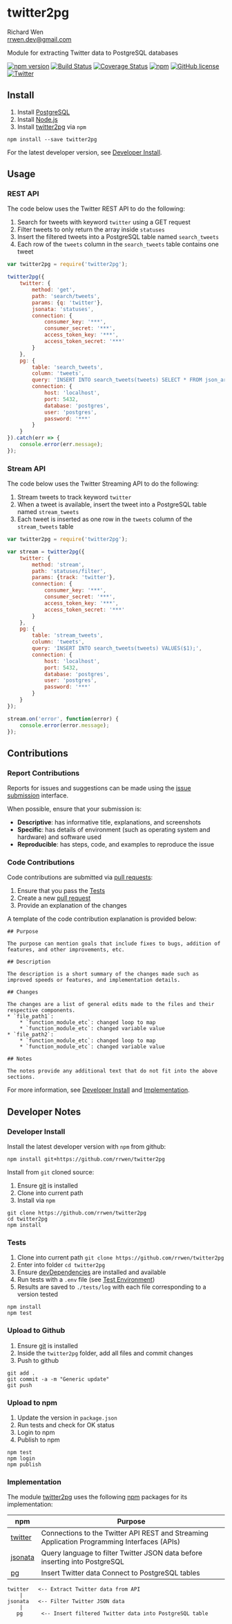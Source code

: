 # twitter2pg

Richard Wen  
rrwen.dev@gmail.com  

Module for extracting Twitter data to PostgreSQL databases

[![npm version](https://badge.fury.io/js/twitter2pg.svg)](https://badge.fury.io/js/twitter2pg)
[![Build Status](https://travis-ci.org/rrwen/rrwen/twitter2pg.svg?branch=master)](https://travis-ci.org/rrwen/twitter2pg)
[![Coverage Status](https://coveralls.io/repos/github/rrwen/twitter2pg/badge.svg?branch=master)](https://coveralls.io/github/rrwen/twitter2pg?branch=master)
[![npm](https://img.shields.io/npm/dt/twitter2pg.svg)](https://www.npmjs.com/package/twitter2pg)
[![GitHub license](https://img.shields.io/github/license/rrwen/twitter2pg.svg)](https://github.com/rrwen/twitter2pg/blob/master/LICENSE)
[![Twitter](https://img.shields.io/twitter/url/https/github.com/rrwen/twitter2pg.svg?style=social)](https://twitter.com/intent/tweet?text=Module%20for%20extracting%20Twitter%20data%20to%20PostgreSQL%20databases:%20https%3A%2F%2Fgithub.com%2Frrwen%2Ftwitter2pg%20%23nodejs%20%23npm)

## Install

1. Install [PostgreSQL](https://www.postgresql.org/)
2. Install [Node.js](https://nodejs.org/en/)
3. Install [twitter2pg](https://www.npmjs.com/package/twitter2pg) via `npm`

```
npm install --save twitter2pg
```

For the latest developer version, see [Developer Install](#developer-install).

## Usage

### REST API

The code below uses the Twitter REST API to do the following:

1. Search for tweets with keyword `twitter` using  a GET request
2. Filter tweets to only return the array inside `statuses`
3. Insert the filtered tweets into a PostgreSQL table named `search_tweets`
4. Each row of the `tweets` column in the `search_tweets` table contains one tweet

```javascript
var twitter2pg = require('twitter2pg');

twitter2pg({
	twitter: {
		method: 'get',
		path: 'search/tweets',
		params: {q: 'twitter'},
		jsonata: 'statuses',
		connection: {
			consumer_key: '***',
			consumer_secret: '***',
			access_token_key: '***',
			access_token_secret: '***'
		}
	},
	pg: {
		table: 'search_tweets',
		column: 'tweets',
		query: 'INSERT INTO search_tweets(tweets) SELECT * FROM json_array_elements($1);',
		connection: {
			host: 'localhost',
			port: 5432,
			database: 'postgres',
			user: 'postgres',
			password: '***'
		}
	}
}).catch(err => {
	console.error(err.message);
});
```

### Stream API

The code below uses the Twitter Streaming API to do the following:

1. Stream tweets to track keyword `twitter`
2. When a tweet is available, insert the tweet into a PostgreSQL table named `stream_tweets`
3. Each tweet is inserted as one row in the `tweets` column of the `stream_tweets` table

```javascript
var twitter2pg = require('twitter2pg');

var stream = twitter2pg({
	twitter: {
		method: 'stream',
		path: 'statuses/filter',
		params: {track: 'twitter'},
		connection: {
			consumer_key: '***',
			consumer_secret: '***',
			access_token_key: '***',
			access_token_secret: '***'
		}
	},
	pg: {
		table: 'stream_tweets',
		column: 'tweets',
		query: 'INSERT INTO search_tweets(tweets) VALUES($1);',
		connection: {
			host: 'localhost',
			port: 5432,
			database: 'postgres',
			user: 'postgres',
			password: '***'
		}
	}
});

stream.on('error', function(error) {
	console.error(error.message);
});
```

## Contributions

### Report Contributions

Reports for issues and suggestions can be made using the [issue submission](https://github.com/rrwen/twitter2pg/issues) interface.

When possible, ensure that your submission is:

* **Descriptive**: has informative title, explanations, and screenshots
* **Specific**: has details of environment (such as operating system and hardware) and software used
* **Reproducible**: has steps, code, and examples to reproduce the issue

### Code Contributions

Code contributions are submitted via [pull requests](https://help.github.com/articles/about-pull-requests/):

1. Ensure that you pass the [Tests](#tests)
2. Create a new [pull request](https://github.com/rrwen/twitter2pg/pulls)
3. Provide an explanation of the changes

A template of the code contribution explanation is provided below:

```
## Purpose

The purpose can mention goals that include fixes to bugs, addition of features, and other improvements, etc.

## Description

The description is a short summary of the changes made such as improved speeds or features, and implementation details.

## Changes

The changes are a list of general edits made to the files and their respective components.
* `file_path1`:
    * `function_module_etc`: changed loop to map
    * `function_module_etc`: changed variable value
* `file_path2`:
    * `function_module_etc`: changed loop to map
    * `function_module_etc`: changed variable value

## Notes

The notes provide any additional text that do not fit into the above sections.
```

For more information, see [Developer Install](#developer-install) and [Implementation](#implementation).

## Developer Notes

### Developer Install

Install the latest developer version with `npm` from github:

```
npm install git+https://github.com/rrwen/twitter2pg
```
  
Install from `git` cloned source:

1. Ensure [git](https://git-scm.com/) is installed
2. Clone into current path
3. Install via `npm`

```
git clone https://github.com/rrwen/twitter2pg
cd twitter2pg
npm install
```

### Tests

1. Clone into current path `git clone https://github.com/rrwen/twitter2pg`
2. Enter into folder `cd twitter2pg`
3. Ensure [devDependencies](https://docs.npmjs.com/files/package.json#devdependencies) are installed and available
4. Run tests with a `.env` file (see [Test Environment](#tests/README.md))
5. Results are saved to `./tests/log` with each file corresponding to a version tested

```
npm install
npm test
```

### Upload to Github

1. Ensure [git](https://git-scm.com/) is installed
2. Inside the `twitter2pg` folder, add all files and commit changes
3. Push to github

```
git add .
git commit -a -m "Generic update"
git push
```

### Upload to npm

1. Update the version in `package.json`
2. Run tests and check for OK status
3. Login to npm
4. Publish to npm

```
npm test
npm login
npm publish
```

### Implementation

The module [twitter2pg](https://www.npmjs.com/package/twitter2pg) uses the following [npm](https://www.npmjs.com/) packages for its implementation:

npm | Purpose
--- | ---
[twitter](https://www.npmjs.com/package/twitter) | Connections to the Twitter API REST and Streaming Application Programming Interfaces (APIs)
[jsonata](https://www.npmjs.com/package/jsonata) | Query language to filter Twitter JSON data before inserting into PostgreSQL
[pg](https://www.npmjs.com/package/pg) | Insert Twitter data Connect to PostgreSQL tables

```
twitter   <-- Extract Twitter data from API
    |
jsonata   <-- Filter Twitter JSON data
    |
   pg      <-- Insert filtered Twitter data into PostgreSQL table
```
